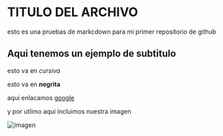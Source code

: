 # TITULO DEL ARCHIVO

esto es una pruebas de markcdown para mi primer repositorio de github

## Aqui tenemos un ejemplo de subtitulo

esto va en *cursiva*

esto va en **negrita**

aqui enlacamos [google](https://google.es)

y por utlimo aqui incluimos nuestra imagen

![imagen](https://i.ytimg.com/vi/DR7MLaAKcUk/maxresdefault.jpg)